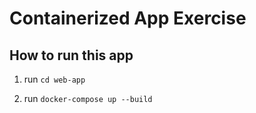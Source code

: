 # Containerized App Exercise
## How to run this app
1. run `cd web-app`

1. run `docker-compose up --build`